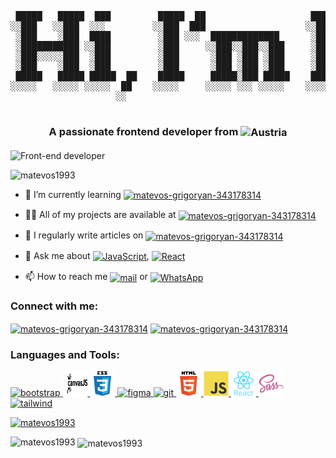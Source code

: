 <pre>
 █████   █████  ███         █████  ██                    ██████   ██████            █████                                         
░░███   ░░███  ░░░         ░░███  ███                   ░░██████ ██████            ░░███                                          
 ░███    ░███  ████         ░███ ░░░  █████████████      ░███░█████░███   ██████   ███████    ██████  █████ █████  ██████   █████ 
 ░███████████ ░░███         ░███     ░░███░░███░░███     ░███░░███ ░███  ░░░░░███ ░░░███░    ███░░███░░███ ░░███  ███░░███ ███░░  
 ░███░░░░░███  ░███         ░███      ░███ ░███ ░███     ░███ ░░░  ░███   ███████   ░███    ░███████  ░███  ░███ ░███ ░███░░█████ 
 ░███    ░███  ░███         ░███      ░███ ░███ ░███     ░███      ░███  ███░░███   ░███ ███░███░░░   ░░███ ███  ░███ ░███ ░░░░███
 █████   █████ █████  ██    █████     █████░███ █████    █████     █████░░████████  ░░█████ ░░██████   ░░█████   ░░██████  ██████ 
░░░░░   ░░░░░ ░░░░░  ██    ░░░░░     ░░░░░ ░░░ ░░░░░    ░░░░░     ░░░░░  ░░░░░░░░    ░░░░░   ░░░░░░     ░░░░░     ░░░░░░  ░░░░░░  
                    ░░                                                                                                            
 </pre>                                                                                                                                  
                                                                                                                                  
<h3 align="center">A passionate frontend developer from <img src="https://img.icons8.com/?size=100&id=15506&format=png&color=000000" alt="Austria" align="center" height="40"></h3>

<img src="https://globaleducation.s3.ap-south-1.amazonaws.com/globaledu/gif/front-end-development.gif" alt="Front-end developer" width="500" align="center">
<p align="left"> <img src="https://komarev.com/ghpvc/?username=matevos1993&label=Profile%20views&color=0e75b6&style=flat" alt="matevos1993" width="500"/> </p>

- 🌱 I’m currently learning <a href="https://nextjs.org/" target="blank"><img align="center" src="https://img.icons8.com/?size=100&id=AU6Wc7r56Fxz&format=png&color=000000" alt="matevos-grigoryan-343178314" height="40" width="40" /></a>

- 👨‍💻 All of my projects are available at <a href="https://github.com/Matevos1993" target="blank"><img align="center" src="https://img.icons8.com/?size=100&id=63777&format=png&color=000000" alt="matevos-grigoryan-343178314" height="40" width="40" /></a>

- 📝 I regularly write articles on <a href="https://linkedin.com/in/matevos-grigoryan-343178314" target="blank"><img align="center" src="https://raw.githubusercontent.com/rahuldkjain/github-profile-readme-generator/master/src/images/icons/Social/linked-in-alt.svg" alt="matevos-grigoryan-343178314" height="30" width="40" /></a>

- 💬 Ask me about <a href="#"><img src="https://img.icons8.com/?size=100&id=108784&format=png&color=000000" alt="JavaScript" align="center" width="40" height="40"></a>, <a href="#"><img src="https://img.icons8.com/?size=100&id=asWSSTBrDlTW&format=png&color=000000" alt="React" align="center" width="40" height="40"></a>

- 📫 How to reach me <a href="mailto:mat.grigoryan@gmail.com" target="_blank"><img src="https://img.icons8.com/?size=100&id=AqmeMIaHAeDY&format=png&color=000000" alt="mail"  align="center" height="40" width="40"></a> or <a href="https://wa.me/436766877568" target="_blank"><img src="https://img.icons8.com/?size=100&id=16713&format=png&color=000000" alt="WhatsApp" height="40" width="40" align="center"></a>


<h3 align="left">Connect with me:</h3>
<p align="left">
<a href="https://linkedin.com/in/matevos-grigoryan-343178314" target="blank"><img align="center" src="https://raw.githubusercontent.com/rahuldkjain/github-profile-readme-generator/master/src/images/icons/Social/linked-in-alt.svg" alt="matevos-grigoryan-343178314" height="30" width="40" /></a>
  <a href="https://www.xing.com/profile/Matevos_Grigoryan017478/web_profiles?expandNeffi=true" target="blank"><img align="center" src="https://img.icons8.com/?size=100&id=13979&format=png&color=000000" alt="matevos-grigoryan-343178314" height="40" width="40" /></a>
</p>

<h3 align="left">Languages and Tools:</h3>
<p align="left"> <a href="https://getbootstrap.com" target="_blank" rel="noreferrer"> <img src="https://img.icons8.com/?size=100&id=PndQWK6M1Hjo&format=png&color=000000" alt="bootstrap" width="40" height="40"/> </a> <a href="https://canvasjs.com" target="_blank" rel="noreferrer"> <img src="https://raw.githubusercontent.com/Hardik0307/Hardik0307/master/assets/canvasjs-charts.svg" alt="canvasjs" width="40" height="40"/> </a> <a href="https://www.w3schools.com/css/" target="_blank" rel="noreferrer"> <img src="https://raw.githubusercontent.com/devicons/devicon/master/icons/css3/css3-original-wordmark.svg" alt="css3" width="40" height="40"/> </a> <a href="https://www.figma.com/" target="_blank" rel="noreferrer"> <img src="https://www.vectorlogo.zone/logos/figma/figma-icon.svg" alt="figma" width="40" height="40"/> </a> <a href="https://git-scm.com/" target="_blank" rel="noreferrer"> <img src="https://www.vectorlogo.zone/logos/git-scm/git-scm-icon.svg" alt="git" width="40" height="40"/> </a> <a href="https://www.w3.org/html/" target="_blank" rel="noreferrer"> <img src="https://raw.githubusercontent.com/devicons/devicon/master/icons/html5/html5-original-wordmark.svg" alt="html5" width="40" height="40"/> </a> <a href="https://developer.mozilla.org/en-US/docs/Web/JavaScript" target="_blank" rel="noreferrer"> <img src="https://raw.githubusercontent.com/devicons/devicon/master/icons/javascript/javascript-original.svg" alt="javascript" width="40" height="40"/> </a> <a href="https://reactjs.org/" target="_blank" rel="noreferrer"> <img src="https://raw.githubusercontent.com/devicons/devicon/master/icons/react/react-original-wordmark.svg" alt="react" width="40" height="40"/> </a> <a href="https://sass-lang.com" target="_blank" rel="noreferrer"> <img src="https://raw.githubusercontent.com/devicons/devicon/master/icons/sass/sass-original.svg" alt="sass" width="40" height="40"/> </a> <a href="https://tailwindcss.com/" target="_blank" rel="noreferrer"> <img src="https://www.vectorlogo.zone/logos/tailwindcss/tailwindcss-icon.svg" alt="tailwind" width="40" height="40"/> </a> </p>


<p align="left"> <a href="https://github.com/ryo-ma/github-profile-trophy"><img src="https://github-profile-trophy.vercel.app/?username=matevos1993" alt="matevos1993" style="width: 250;" /></a> </p>

<p><img align="left" src="https://github-readme-stats.vercel.app/api/top-langs?username=matevos1993&show_icons=true&locale=en&layout=compact" alt="matevos1993" /></p>

<p>&nbsp;<img align="center" src="https://github-readme-stats.vercel.app/api?username=matevos1993&show_icons=true&locale=en" alt="matevos1993" /></p>
